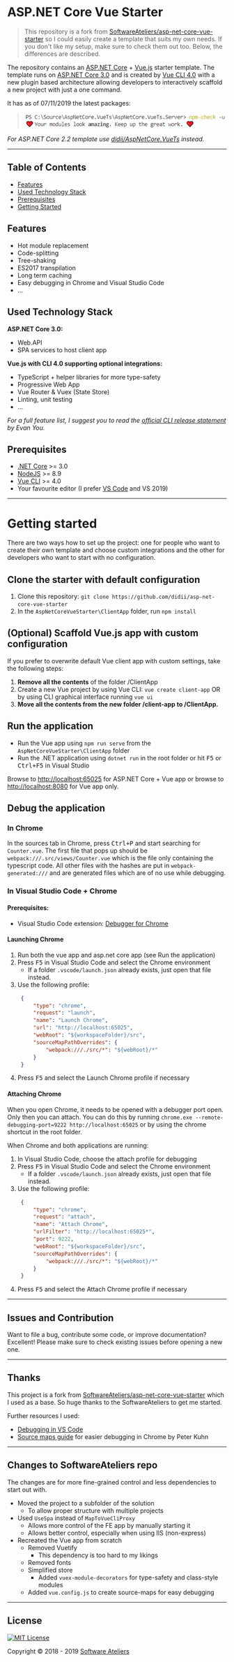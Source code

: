 ﻿# ASP.NET Core Vue Starter

> This repository is a fork from [SoftwareAteliers/asp-net-core-vue-starter](https://github.com/SoftwareAteliers/asp-net-core-vue-starter) so I could easily create a template that suits my own needs.
> If you don't like my setup, make sure to check them out too.
> Below, the differences are described.

The repository contains an [ASP.NET Core](https://dotnet.microsoft.com/download/dotnet-core/3.0) + [Vue.js](https://vuejs.org/) starter template. The template runs on [ASP.NET Core 3.0](https://docs.microsoft.com/en-us/aspnet/core/release-notes/aspnetcore-3.0?view=aspnetcore-3.0) and is created by [Vue CLI 4.0](https://cli.vuejs.org/) with a new plugin based architecture allowing developers to interactively scaffold a new project with just a one command.

It has as of 07/11/2019 the latest packages:
> ![npm-check result](npm-check.png)

*For ASP.NET Core 2.2 template use [didii/AspNetCore.VueTs](https://github.com/didii/AspNetCore.VueTs) instead.*

---

## Table of Contents

* [Features](#features)
* [Used Technology Stack](#used-technology-stack)
* [Prerequisites](#prerequisites)
* [Getting Started](#getting-started)

## Features

* Hot module replacement
* Code-splitting
* Tree-shaking
* ES2017 transpilation
* Long term caching
* Easy debugging in Chrome and Visual Studio Code
* ...

## Used Technology Stack

**ASP.NET Core 3.0:**

* Web.API
* SPA services to host client app

**Vue.js with CLI 4.0 supporting optional integrations:**

* TypeScript + helper libraries for more type-safety
* Progressive Web App
* Vue Router & Vuex (State Store)
* Linting, unit testing
* ...

*For a full feature list, I suggest you to read the [official CLI release statement](https://medium.com/the-vue-point/vue-cli-3-0-is-here-c42bebe28fbb) by Evan You.*

## Prerequisites

* [.NET Core](https://www.microsoft.com/net/download/windows) >= 3.0
* [NodeJS](https://nodejs.org/) >= 8.9
* [Vue CLI](https://cli.vuejs.org/) >= 4.0
* Your favourite editor (I prefer [VS Code](https://code.visualstudio.com/) and VS 2019)

---

# Getting started

There are two ways how to set up the project: one for people who want to create their own template and choose custom integrations and the other for developers who want to start with no configuration.

## Clone the starter with default configuration

1. Clone this repository:
   `git clone https://github.com/didii/asp-net-core-vue-starter`
2. In the `AspNetCoreVueStarter\ClientApp` folder, run `npm install`

## (Optional) Scaffold Vue.js app with custom configuration

If you prefer to overwrite default Vue client app with custom settings, take the following steps:

1. **Remove all the contents** of the folder /ClientApp
2. Create a new Vue project by using Vue CLI: `vue create client-app` OR by using CLI graphical interface running `vue ui`
3. **Move all the contents from the new folder /client-app to /ClientApp.**

## Run the application

* Run the Vue app using `npm run serve` from the `AspNetCoreVueStarter\ClientApp` folder
* Run the .NET application using `dotnet run` in the root folder or hit <kbd>F5</kbd> or <kbd>Ctrl+F5</kbd> in Visual Studio

Browse to [http://localhost:65025](http://localhost:65025) for ASP.&#8203;NET Core + Vue app or browse to [http://localhost:8080](http://localhost:8080) for Vue app only.

## Debug the application

### In Chrome

In the sources tab in Chrome, press <kbd>Ctrl+P</kbd> and start searching for `Counter.vue`.
The first file that pops up should be `webpack:///.src/views/Counter.vue` which is the file only containing the typescript code.
All other files with the hashes are put in `webpack-generated:///` and are generated files which are of no use while debugging.

### In Visual Studio Code + Chrome

#### Prerequisites:

* Visual Studio Code extension: [Debugger for Chrome](https://marketplace.visualstudio.com/items?itemName=msjsdiag.debugger-for-chrome)

#### Launching Chrome

1. Run both the vue app and asp.net core app (see Run the application)
2. Press <kbd>F5</kbd> in Visual Studio Code and select the Chrome environment
   * If a folder `.vscode/launch.json` already exists, just open that file instead.
3. Use the following profile:
   ```json
    {
        "type": "chrome",
        "request": "launch",
        "name": "Launch Chrome",
        "url": "http://localhost:65025",
        "webRoot": "${workspaceFolder}/src",
        "sourceMapPathOverrides": {
            "webpack:///./src/*": "${webRoot}/*"
        }
    }
    ```
4. Press <kbd>F5</kbd> and select the Launch Chrome profile if necessary

#### Attaching Chrome

When you open Chrome, it needs to be opened with a debugger port open. 
Only then you can attach.
You can do this by running `chrome.exe --remote-debugging-port=9222 http://localhost:65025` or by using the chrome shortcut in the root folder.

When Chrome and both applications are running:

1. In Visual Studio Code, choose the attach profile for debugging
2. Press <kbd>F5</kbd> in Visual Studio Code and select the Chrome environment
   * If a folder `.vscode/launch.json` already exists, just open that file instead.
3. Use the following profile:
   ```json
    {
        "type": "chrome",
        "request": "attach",
        "name": "Attach Chrome",
        "urlFilter": "http://localhost:65025*",
        "port": 9222,
        "webRoot": "${workspaceFolder}/src",
        "sourceMapPathOverrides": {
            "webpack:///./src/*": "${webRoot}/*"
        }
    }
    ```
4. Press <kbd>F5</kbd> and select the Attach Chrome profile if necessary

---

## Issues and Contribution

Want to file a bug, contribute some code, or improve documentation? Excellent! Please make sure to check existing issues before opening a new one.

---

## Thanks

This project is a fork from [SoftwareAteliers/asp-net-core-vue-starter](https://github.com/SoftwareAteliers/asp-net-core-vue-starter) which I used as a base.
So huge thanks to the SoftwareAteliers to get me started.

Further resources I used:

* [Debugging in VS Code](https://vuejs.org/v2/cookbook/debugging-in-vscode.html)
* [Source maps guide](https://www.mistergoodcat.com/post/the-joy-that-is-source-maps-with-vuejs-and-typescript) for easier debugging in Chrome by Peter Kuhn

---

## Changes to SoftwareAteliers repo

The changes are for more fine-grained control and less dependencies to start out with.

* Moved the project to a subfolder of the solution
  * To allow proper structure with multiple projects
* Used `UseSpa` instead of `MapToVueCliProxy`
  * Allows more control of the FE app by manually starting it
  * Allows better control, especially when using IIS (non-express)
* Recreated the Vue app from scratch
  * Removed Vuetify
    * This dependency is too hard to my likings
  * Removed fonts
  * Simplified store
    * Added `vuex-module-decorators` for type-safety and class-style modules
  * Added `vue.config.js` to create source-maps for easy debugging

---

## License

[![MIT License](https://img.shields.io/badge/license-MIT-blue.svg?style=flat)](https://mit-license.org/)

Copyright &copy; 2018 - 2019 [Software Ateliers](https://github.com/SoftwareAteliers)
